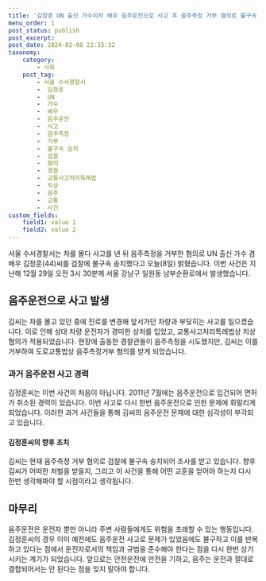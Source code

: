 ```yaml
---
title: '김정훈 UN 출신 가수이자 배우 음주운전으로 사고 후 음주측정 거부 혐의로 불구속 송치'
menu_order: 1
post_status: publish
post_excerpt: 
post_date: 2024-02-08 22:35:32
taxonomy:
    category:
        - 사회
    post_tag:
        - 서울 수서경찰서
        -  김정훈
        -  UN
        -  가수
        -  배우
        -  음주운전
        -  사고
        -  음주측정
        -  거부
        -  불구속 송치
        -  검찰
        -  혐의
        -  경찰
        -  교통사고처리특례법
        -  치상
        -  음주
        -  교통
        -  사건
custom_fields:
    field1: value 1
    field2: value 2
---
```


서울 수서경찰서는 차를 몰다 사고를 낸 뒤 음주측정을 거부한 혐의로 UN 출신 가수 겸 배우 김정훈(44)씨를 검찰에 불구속 송치했다고 오늘(8일) 밝혔습니다. 이번 사건은 지난해 12월 29일 오전 3시 30분께 서울 강남구 일원동 남부순환로에서 발생했습니다.
## 음주운전으로 사고 발생
김씨는 차를 몰고 있던 중에 진로를 변경해 앞서가던 차량과 부딪히는 사고를 일으켰습니다. 이로 인해 상대 차량 운전자가 경미한 상처를 입었고, 교통사고처리특례법상 치상 혐의가 적용되었습니다. 현장에 출동한 경찰관들이 음주측정을 시도했지만, 김씨는 이를 거부하여 도로교통법상 음주측정거부 혐의를 받게 되었습니다.
### 과거 음주운전 사고 경력
김정훈씨는 이번 사건이 처음이 아닙니다. 2011년 7월에는 음주운전으로 입건되어 면허가 취소된 경력이 있습니다. 이번 사고로 다시 한번 음주운전으로 인한 문제에 휘말리게 되었습니다. 이러한 과거 사건들을 통해 김씨의 음주운전 문제에 대한 심각성이 부각되고 있습니다.
#### 김정훈씨의 향후 조치
김씨는 현재 음주측정 거부 혐의로 검찰에 불구속 송치되어 조사를 받고 있습니다. 향후 김씨가 어떠한 처벌을 받을지, 그리고 이 사건을 통해 어떤 교훈을 얻어야 하는지 다시 한번 생각해봐야 할 시점이라고 생각됩니다.
## 마무리
음주운전은 운전자 뿐만 아니라 주변 사람들에게도 위험을 초래할 수 있는 행동입니다. 김정훈씨의 경우 이미 예전에도 음주운전 사고로 문제가 있었음에도 불구하고 이를 반복하고 있다는 점에서 운전자로서의 책임과 규범을 준수해야 한다는 점을 다시 한번 상기시키는 계기가 되었습니다. 앞으로는 안전운전에 만전을 기하고, 음주는 운전과 절대로 결합되어서는 안 된다는 점을 잊지 말아야 합니다.
